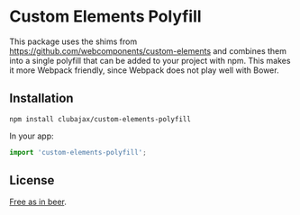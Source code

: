 # Custom Elements Polyfill

This package uses the shims from https://github.com/webcomponents/custom-elements
and combines them into a single polyfill that can be added to your project with npm.
This makes it more Webpack friendly, since Webpack does not play well with Bower.

## Installation

    npm install clubajax/custom-elements-polyfill
    
In your app:
```javascript
import 'custom-elements-polyfill';
```
    
## License

[Free as in beer](./LICENSE).